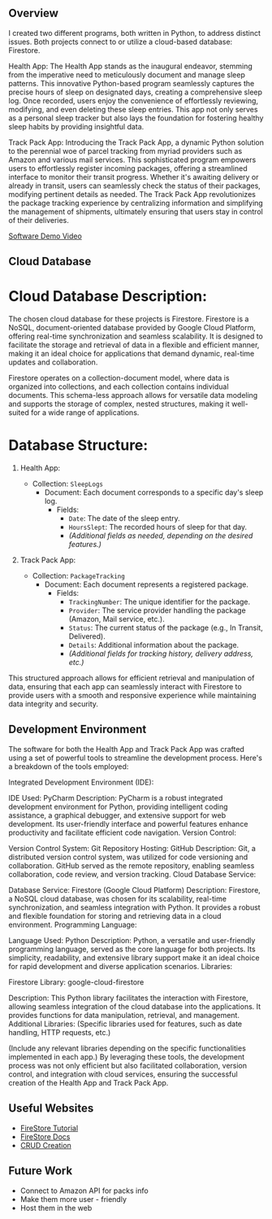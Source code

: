 ## Overview


I created two different programs, both written in Python, to address distinct issues. Both projects connect to or utilize a cloud-based database: Firestore.

Health App:
The Health App stands as the inaugural endeavor, stemming from the imperative need to meticulously document and manage sleep patterns. This innovative Python-based program seamlessly captures the precise hours of sleep on designated days, creating a comprehensive sleep log. Once recorded, users enjoy the convenience of effortlessly reviewing, modifying, and even deleting these sleep entries. This app not only serves as a personal sleep tracker but also lays the foundation for fostering healthy sleep habits by providing insightful data.

Track Pack App:
Introducing the Track Pack App, a dynamic Python solution to the perennial woe of parcel tracking from myriad providers such as Amazon and various mail services. This sophisticated program empowers users to effortlessly register incoming packages, offering a streamlined interface to monitor their transit progress. Whether it's awaiting delivery or already in transit, users can seamlessly check the status of their packages, modifying pertinent details as needed. The Track Pack App revolutionizes the package tracking experience by centralizing information and simplifying the management of shipments, ultimately ensuring that users stay in control of their deliveries.

[Software Demo Video]([http://youtube.link.goes.here](https://youtu.be/uH2P9PjFGdw))

## Cloud Database

# Cloud Database Description:

The chosen cloud database for these projects is Firestore. Firestore is a NoSQL, document-oriented database provided by Google Cloud Platform, offering real-time synchronization and seamless scalability. It is designed to facilitate the storage and retrieval of data in a flexible and efficient manner, making it an ideal choice for applications that demand dynamic, real-time updates and collaboration.

Firestore operates on a collection-document model, where data is organized into collections, and each collection contains individual documents. This schema-less approach allows for versatile data modeling and supports the storage of complex, nested structures, making it well-suited for a wide range of applications.

# Database Structure:

1. Health App:
   - Collection: `SleepLogs`
     - Document: Each document corresponds to a specific day's sleep log.
       - Fields:
         - `Date`: The date of the sleep entry.
         - `HoursSlept`: The recorded hours of sleep for that day.
         - *(Additional fields as needed, depending on the desired features.)*

2. Track Pack App:
   - Collection: `PackageTracking`
     - Document: Each document represents a registered package.
       - Fields:
         - `TrackingNumber`: The unique identifier for the package.
         - `Provider`: The service provider handling the package (Amazon, Mail service, etc.).
         - `Status`: The current status of the package (e.g., In Transit, Delivered).
         - `Details`: Additional information about the package.
         - *(Additional fields for tracking history, delivery address, etc.)*

This structured approach allows for efficient retrieval and manipulation of data, ensuring that each app can seamlessly interact with Firestore to provide users with a smooth and responsive experience while maintaining data integrity and security.

## Development Environment

The software for both the Health App and Track Pack App was crafted using a set of powerful tools to streamline the development process. Here's a breakdown of the tools employed:

Integrated Development Environment (IDE):

IDE Used: PyCharm
Description: PyCharm is a robust integrated development environment for Python, providing intelligent coding assistance, a graphical debugger, and extensive support for web development. Its user-friendly interface and powerful features enhance productivity and facilitate efficient code navigation.
Version Control:

Version Control System: Git
Repository Hosting: GitHub
Description: Git, a distributed version control system, was utilized for code versioning and collaboration. GitHub served as the remote repository, enabling seamless collaboration, code review, and version tracking.
Cloud Database Service:

Database Service: Firestore (Google Cloud Platform)
Description: Firestore, a NoSQL cloud database, was chosen for its scalability, real-time synchronization, and seamless integration with Python. It provides a robust and flexible foundation for storing and retrieving data in a cloud environment.
Programming Language:

Language Used: Python
Description: Python, a versatile and user-friendly programming language, served as the core language for both projects. Its simplicity, readability, and extensive library support make it an ideal choice for rapid development and diverse application scenarios.
Libraries:

Firestore Library: google-cloud-firestore

Description: This Python library facilitates the interaction with Firestore, allowing seamless integration of the cloud database into the applications. It provides functions for data manipulation, retrieval, and management.
Additional Libraries: (Specific libraries used for features, such as date handling, HTTP requests, etc.)

(Include any relevant libraries depending on the specific functionalities implemented in each app.)
By leveraging these tools, the development process was not only efficient but also facilitated collaboration, version control, and integration with cloud services, ensuring the successful creation of the Health App and Track Pack App.

## Useful Websites


- [FireStore Tutorial]([(https://firebase.google.com/docs/firestore?hl=es)])
- [FireStore Docs]([(https://cloud.google.com/firestore/docs)])
- [CRUD Creation](https://cosasdedevs.com/posts/como-crear-un-crud-en-python-parte-1-estructura-y-clase/)

## Future Work

- Connect to Amazon API for packs info
- Make them more user - friendly
- Host them in the web
